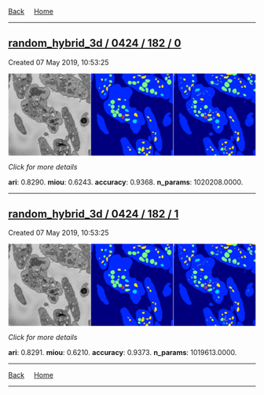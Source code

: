 
[Back](..)&nbsp;&nbsp;&nbsp;&nbsp;&nbsp;[Home](https://leapmanlab.github.io/snapshots)

---

<div class="summary"><a href="0"><h2>random_hybrid_3d / 0424 / 182 / 0</h2></a><p>Created 07 May 2019, 10:53:25
</p><a href="0"><img src="0/media/summary.png" align="center"></a><p>
<i>Click for more details</i>
</p></div>

**ari**: 0.8290. **miou**: 0.6243. **accuracy**: 0.9368. **n_params**: 1020208.0000. 

---

<div class="summary"><a href="1"><h2>random_hybrid_3d / 0424 / 182 / 1</h2></a><p>Created 07 May 2019, 10:53:25
</p><a href="1"><img src="1/media/summary.png" align="center"></a><p>
<i>Click for more details</i>
</p></div>

**ari**: 0.8291. **miou**: 0.6210. **accuracy**: 0.9373. **n_params**: 1019613.0000. 

---

[Back](..)&nbsp;&nbsp;&nbsp;&nbsp;&nbsp;[Home](https://leapmanlab.github.io/snapshots)

---